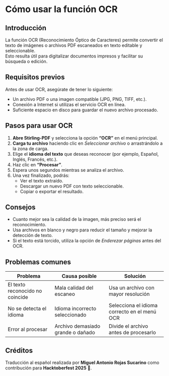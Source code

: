 # Cómo usar la función OCR

## Introducción
La función OCR (Reconocimiento Óptico de Caracteres) permite convertir el texto de imágenes o archivos PDF escaneados en texto editable y seleccionable.  
Esto resulta útil para digitalizar documentos impresos y facilitar su búsqueda o edición.

## Requisitos previos
Antes de usar OCR, asegúrate de tener lo siguiente:
- Un archivo PDF o una imagen compatible (JPG, PNG, TIFF, etc.).
- Conexión a Internet si utilizas el servicio OCR en línea.
- Suficiente espacio en disco para guardar el nuevo archivo procesado.

## Pasos para usar OCR

1. **Abre Stirling-PDF** y selecciona la opción **“OCR”** en el menú principal.  
2. **Carga tu archivo** haciendo clic en *Seleccionar archivo* o arrastrándolo a la zona de carga.  
3. Elige el **idioma del texto** que deseas reconocer (por ejemplo, Español, Inglés, Francés, etc.).  
4. Haz clic en **“Procesar”**.  
5. Espera unos segundos mientras se analiza el archivo.  
6. Una vez finalizado, podrás:
   - Ver el texto extraído.
   - Descargar un nuevo PDF con texto seleccionable.
   - Copiar o exportar el resultado.

## Consejos
- Cuanto mejor sea la calidad de la imagen, más preciso será el reconocimiento.
- Usa archivos en blanco y negro para reducir el tamaño y mejorar la detección de texto.
- Si el texto está torcido, utiliza la opción de *Enderezar páginas* antes del OCR.

## Problemas comunes
| Problema | Causa posible | Solución |
|-----------|----------------|-----------|
| El texto reconocido no coincide | Mala calidad del escaneo | Usa un archivo con mayor resolución |
| No se detecta el idioma | Idioma incorrecto seleccionado | Selecciona el idioma correcto en el menú OCR |
| Error al procesar | Archivo demasiado grande o dañado | Divide el archivo antes de procesarlo |

## Créditos
Traducción al español realizada por **Miguel Antonio Rojas Sucarino** como contribución para **Hacktoberfest 2025** 🎃.
